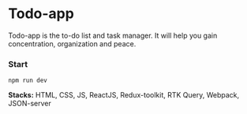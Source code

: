 # Todo-app

Todo-app is the to-do list and task manager. It will help you gain concentration, organization and peace.

### Start

```shell
npm run dev
```

**Stacks:** HTML, CSS, JS, ReactJS, Redux-toolkit, RTK Query, Webpack, JSON-server
